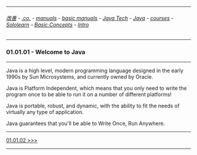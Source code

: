 
---

###### [改善](https://github.com/ttltrk/0C/blob/master/README.MD) - [.co.](https://github.com/ttltrk/PRG/blob/master/CODING.MD) - [manuals](https://github.com/ttltrk/PRG/blob/master/MAN.MD) - [basic manuals](https://github.com/ttltrk/PRG/blob/master/MANUALS.MD) - [Java Tech](https://github.com/ttltrk/PRG/blob/master/JAVA/DOC/JT/JT.MD) - [Java](https://github.com/ttltrk/PRG/blob/master/JAVA/DOC/OJM/OJM.MD) - [courses](https://github.com/ttltrk/PRG/blob/master/JAVA/DOC/CM/JT.MD) - [Sololearn](https://github.com/ttltrk/PRG/blob/master/JAVA/DOC/SL/SL.MD) - [Basic Concepts](https://github.com/ttltrk/PRG/blob/master/JAVA/DOC/SL/01/01.MD) - [Intro](https://github.com/ttltrk/PRG/blob/master/JAVA/DOC/SL/01/0101/0101.MD)

---

### 01.01.01 - Welcome to Java

---

Java is a high level, modern programming language designed in the early 1990s by Sun Microsystems, 
and currently owned by Oracle. 

Java is Platform Independent, which means that you only need to write the program once 
to be able to run it on a number of different platforms!

Java is portable, robust, and dynamic, with the ability to fit the needs of virtually 
any type of application.

Java guarantees that you'll be able to Write Once, Run Anywhere.

---

[01.01.02 >>>](https://github.com/ttltrk/PRG/blob/master/JAVA/DOC/SL/01/0101/010102/010102.MD)

---

